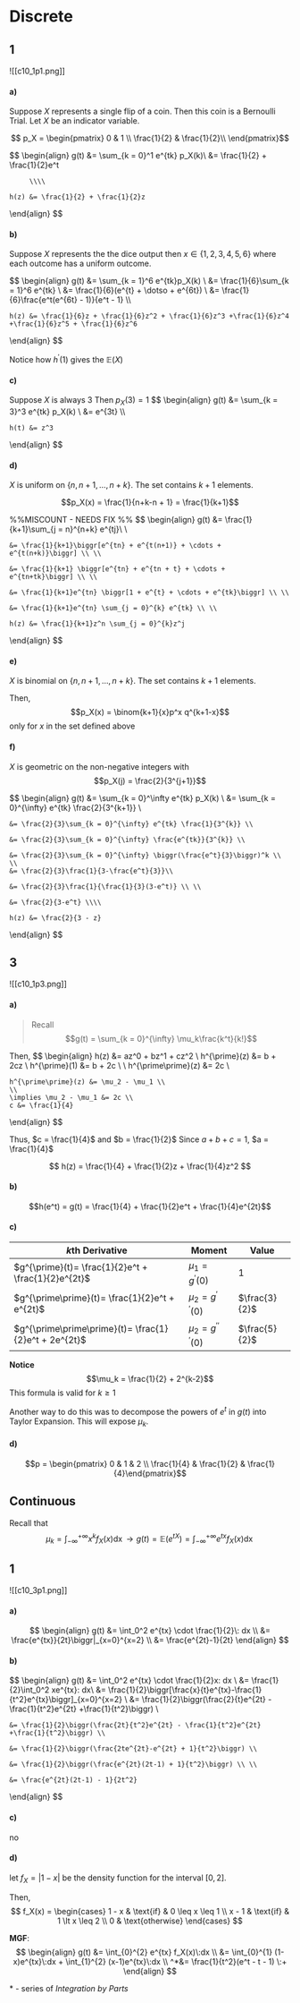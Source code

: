 # Discrete
## 1
![[c10_1p1.png]]
#### a)
Suppose $X$ represents a single flip of a coin. Then this coin is a Bernoulli Trial. Let $X$ be an indicator variable. 

$$
p_X = \begin{pmatrix}  
	0 & 1 \\ 
	\frac{1}{2} & \frac{1}{2}\\ 
	\end{pmatrix}$$

$$
\begin{align}
	g(t) &= \sum_{k = 0}^1 e^{tk} p_X(k)\\
		 &= \frac{1}{2} + \frac{1}{2}e^t
		 
		 \\\\
		 
	h(z) &= \frac{1}{2} + \frac{1}{2}z
\end{align}
$$

#### b)
Suppose $X$ represents the the dice output then $x\in\{1, 2, 3, 4, 5, 6\}$ where each outcome has a uniform outcome. 

$$
\begin{align}
	g(t) &= \sum_{k = 1}^6 e^{tk}p_X(k) \\
		 &= \frac{1}{6}\sum_{k = 1}^6 e^{tk} \\
		 &= \frac{1}{6}(e^{t} + \dotso + e^{6t}) \\
		 &= \frac{1}{6}\frac{e^t(e^{6t} - 1)}{e^t - 1} \\\\
		 
	h(z) &= \frac{1}{6}z + \frac{1}{6}z^2 + \frac{1}{6}z^3 +\frac{1}{6}z^4 +\frac{1}{6}z^5 + \frac{1}{6}z^6	 
\end{align}
$$

Notice how $h^\prime(1)$ gives the $\mathbb{E}(X)$

#### c)
Suppose $X$ is always $3$
Then $p_X(3) = 1$
$$
\begin{align}
	g(t) &= \sum_{k = 3}^3 e^{tk} p_X(k) \\
		 &=	e^{3t}
		 \\\\
		 
	h(t) &= z^3
\end{align}
$$

#### d)
$X$ is uniform on $\{n, n+1, \dotso, n+k\}$. The set contains $k+1$ elements. 

$$p_X(x) = \frac{1}{n+k-n + 1} = \frac{1}{k+1}$$


%%MISCOUNT - NEEDS FIX %%
$$
\begin{align}
	g(t) &= \frac{1}{k+1}\sum_{j = n}^{n+k} e^{tj}\\ \\
	
	&= \frac{1}{k+1}\biggr[e^{tn} + e^{t(n+1)} + \cdots + e^{t(n+k)}\biggr] \\ \\
	
	&= \frac{1}{k+1} \biggr[e^{tn} + e^{tn + t} + \cdots + e^{tn+tk}\biggr] \\ \\
	
	&= \frac{1}{k+1}e^{tn} \biggr[1 + e^{t} + \cdots + e^{tk}\biggr] \\ \\
	
	&= \frac{1}{k+1}e^{tn} \sum_{j = 0}^{k} e^{tk} \\ \\
	
	h(z) &= \frac{1}{k+1}z^n \sum_{j = 0}^{k}z^j
		
\end{align}
$$

#### e)
$X$ is binomial on $\{n, n+1, \dotso, n+k\}$. The set contains $k+1$ elements. 

Then, $$p_X(x) = \binom{k+1}{x}p^x q^{k+1-x}$$
only for $x$ in the set defined above

<!-- Unfinished -->

#### f)
$X$ is geometric on the non-negative integers with $$p_X(j) = \frac{2}{3^{j+1}}$$


$$
\begin{align}
	g(t) &= \sum_{k = 0}^\infty e^{tk} p_X(k) \\
	&= \sum_{k = 0}^{\infty} e^{tk} \frac{2}{3^{k+1}} \\
		
	&= \frac{2}{3}\sum_{k = 0}^{\infty} e^{tk} \frac{1}{3^{k}} \\
	
	&= \frac{2}{3}\sum_{k = 0}^{\infty} \frac{e^{tk}}{3^{k}} \\
	
	&= \frac{2}{3}\sum_{k = 0}^{\infty} \biggr(\frac{e^t}{3}\biggr)^k \\
	\\
	&= \frac{2}{3}\frac{1}{3-\frac{e^t}{3}}\\
	
	&= \frac{2}{3}\frac{1}{\frac{1}{3}(3-e^t)} \\ \\
	
	&= \frac{2}{3-e^t} \\\\
	
	h(z) &= \frac{2}{3 - z}
\end{align}
$$

## 3
![[c10_1p3.png]]
#### a)
> Recall $$g(t) = \sum_{k = 0}^{\infty} \mu_k\frac{k^t}{k!}$$

Then, 
$$
\begin{align}
	h(z) &=  az^0 + bz^1 + cz^2 \\
	h^{\prime}(z) &= b + 2cz \\
	h^{\prime}(1) &= b + 2c \\ \\
	h^{\prime\prime}(z) &= 2c \\
	
	h^{\prime\prime}(z) &= \mu_2 - \mu_1 \\
	\\
	\implies \mu_2 - \mu_1 &= 2c \\ 
	c &= \frac{1}{4}
	
	

\end{align}
$$

Thus, $c = \frac{1}{4}$ and $b = \frac{1}{2}$
Since $a+b+c = 1$, $a = \frac{1}{4}$

$$
h(z) = \frac{1}{4} + \frac{1}{2}z + \frac{1}{4}z^2
$$

#### b)
$$h(e^t) = g(t) = \frac{1}{4} + \frac{1}{2}e^t + \frac{1}{4}e^{2t}$$

#### c)
| $k$th Derivative                                      | Moment                              | Value         |
| ----------------------------------------------------- | ----------------------------------- | ------------- |
| $g^{\prime}(t)= \frac{1}{2}e^t + \frac{1}{2}e^{2t}$   | $\mu_1 = g^{\prime}(0)$             | 1             |
| $g^{\prime\prime}(t)= \frac{1}{2}e^t + e^{2t}$        | $\mu_2 = g^{\prime\prime}(0)$       | $\frac{3}{2}$ |
| $g^{\prime\prime\prime}(t)= \frac{1}{2}e^t + 2e^{2t}$ | $\mu_2 = g^{\prime\prime\prime}(0)$ | $\frac{5}{2}$ |

**Notice** $$\mu_k = \frac{1}{2} + 2^{k-2}$$
This formula is valid for $k\geq1$

Another way to do this was to decompose the powers of $e^t$ in $g(t)$ into Taylor Expansion. This will expose $\mu_k$. 
#### d)
$$p = \begin{pmatrix} 0 & 1 & 2 \\ \frac{1}{4} & \frac{1}{2} & \frac{1}{4}\end{pmatrix}$$


## Continuous 
Recall that 
$$
\mu_k = \int_{-\infty}^{+\infty} x^k f_X(x) \mathop{dx} \to g(t) = \mathbb{E}(e^{tX}) = \int_{-\infty}^{+\infty} e^{tx} f_X(x) \mathop{dx} 
$$
## 1
![[c10_3p1.png]]
#### a)
$$
\begin{align}
	g(t) &= \int_0^2 e^{tx} \cdot \frac{1}{2}\: dx  \\
	&= \frac{e^{tx}}{2t}\biggr|_{x=0}^{x=2} \\
	&= \frac{e^{2t}-1}{2t}
\end{align}
$$

#### b)
$$
\begin{align}
	g(t) &= \int_0^2 e^{tx} \cdot \frac{1}{2}x\: dx  \\
	&= \frac{1}{2}\int_0^2 xe^{tx}\: dx\\
	&= \frac{1}{2}\biggr[\frac{x}{t}e^{tx}-\frac{1}{t^2}e^{tx}\biggr]_{x=0}^{x=2} \\
	&= \frac{1}{2}\biggr(\frac{2}{t}e^{2t} - \frac{1}{t^2}e^{2t} +\frac{1}{t^2}\biggr) \\

	&= \frac{1}{2}\biggr(\frac{2t}{t^2}e^{2t} - \frac{1}{t^2}e^{2t} +\frac{1}{t^2}\biggr) \\
	
	&= \frac{1}{2}\biggr(\frac{2te^{2t}-e^{2t} + 1}{t^2}\biggr) \\
	
	&= \frac{1}{2}\biggr(\frac{e^{2t}(2t-1) + 1}{t^2}\biggr) \\ \\
	
	&= \frac{e^{2t}(2t-1) - 1}{2t^2}
\end{align}
$$

#### c)
no

#### d)
let $f_X = |1-x|$ be the density function for the interval $[0, 2]$. 

Then, 
$$
f_X(x) = \begin{cases}
	1 - x & \text{if} & 0 \leq x \leq 1 \\
	x - 1 & \text{if} & 1 \lt x \leq 2 \\
	0 & \text{otherwise}
\end{cases}
$$

**MGF**:
$$
\begin{align}
	g(t) &= \int_{0}^{2} e^{tx} f_X(x)\:dx \\
	&= \int_{0}^{1} (1-x)e^{tx}\:dx + \int_{1}^{2} (x-1)e^{tx}\:dx \\
	^*&= \frac{1}{t^2}(e^t - t - 1) \:+ 
\end{align}
$$

\* - series of *Integration by Parts*
